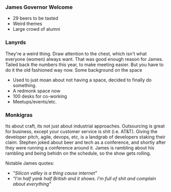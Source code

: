 ### James Governor Welcome

* 29 beers to be tasted
* Weird themes
* Large crowd of alumni

### Lanyrds

They're a weird thing. Draw attention to the chest, which isn't what everyone (women) always want. That was good enough reason for James. Tailed back the numbers this year, to make meeting easier. But you have to do it the old fashioned way now. Some background on the space

* Used to just moan about not having a space, decided to finally do something.
* A redmonk space now
* 100 desks for co-working
* Meetups/events/etc.

### Monkigras

Its about craft, its not just about industrial approaches. Outsourcing is great for business, except your customer service is shit (i.e. AT&T). Giving the developer pitch, agile, devops, etc, is a landgrab of developers staking their claim. Stephen joked about beer and tech as a conference, and shortly after they were running a conference around it. James is rambling about his rambling and being behidn on the schedule, so the show gets rolling.

Notable James quotes:

* *"Silicon valley is a thing cause internet"*
* *"I'm half yank half British and it shows. I'm full of shit and complain about everything"*
